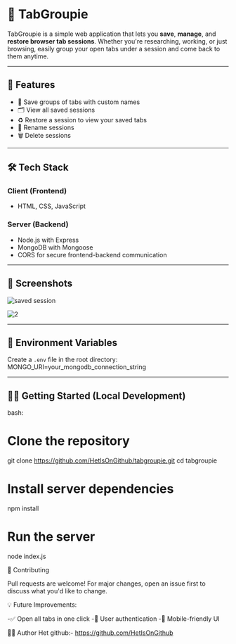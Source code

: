 # 📑 TabGroupie

TabGroupie is a simple web application that lets you **save**, **manage**, and **restore browser tab sessions**. Whether you're researching, working, or just browsing, easily group your open tabs under a session and come back to them anytime.

---

## 🚀 Features

- 🔖 Save groups of tabs with custom names
- 🗂️ View all saved sessions
- ♻️ Restore a session to view your saved tabs
- 📝 Rename sessions
- 🗑️ Delete sessions

---

## 🛠️ Tech Stack

### Client (Frontend)
- HTML, CSS, JavaScript

### Server (Backend)
- Node.js with Express
- MongoDB with Mongoose
- CORS for secure frontend-backend communication


---

## 📸 Screenshots
![saved session](https://github.com/user-attachments/assets/bdf08eb2-c255-4924-a1d9-731ffce986de)

![2](https://github.com/user-attachments/assets/950572c7-986d-43da-97da-c89200ec72b4)


---

## 🔧 Environment Variables

Create a `.env` file in the root directory:
MONGO_URI=your_mongodb_connection_string


---

## 🧑‍💻 Getting Started (Local Development)

bash: 

# Clone the repository
git clone https://github.com/HetIsOnGithub/tabgroupie.git
cd tabgroupie

# Install server dependencies
npm install

# Run the server
node index.js

🙌 Contributing

Pull requests are welcome! For major changes, open an issue first to discuss what you'd like to change.

💡 Future Improvements:

-✅ Open all tabs in one click
-🔐 User authentication
-📱 Mobile-friendly UI

👨‍💻 Author
Het github:- https://github.com/HetIsOnGithub
